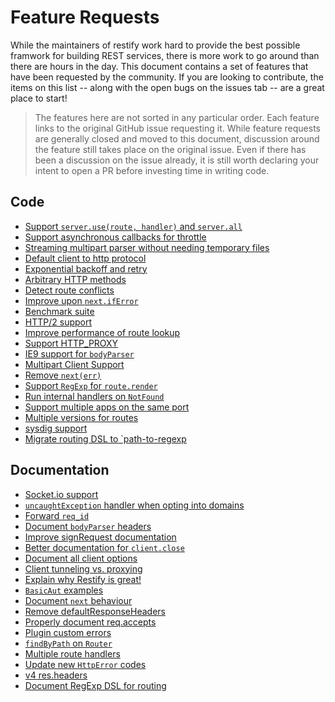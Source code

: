 Feature Requests
================

While the maintainers of restify work hard to provide the best possible
framwork for building REST services, there is more work to go around than there
are hours in the day. This document contains a set of features that have been
requested by the community. If you are looking to contribute, the items on
this list -- along with the open bugs on the issues tab -- are a great place to
start!

> The features here are not sorted in any particular order. Each feature links
> to the original GitHub issue requesting it. While feature requests are
> generally closed and moved to this document, discussion around the feature
> still takes place on the original issue. Even if there has been a discussion
> on the issue already, it is still worth declaring your intent to open a PR
> before investing time in writing code.

## Code

* [Support `server.use(route, handler)` and `server.all`][289]
* [Support asynchronous callbacks for throttle][381]
* [Streaming multipart parser without needing temporary files][474]
* [Default client to http protocol][790]
* [Exponential backoff and retry][633]
* [Arbitrary HTTP methods][576]
* [Detect route conflicts][909]
* [Improve upon `next.ifError`][875]
* [Benchmark suite][860]
* [HTTP/2 support][853]
* [Improve performance of route lookup][850]
* [Support HTTP_PROXY][813]
* [IE9 support for `bodyParser`][801]
* [Multipart Client Support][921]
* [Remove `next(err)`][1019]
* [Support `RegExp` for `route.render`][632]
* [Run internal handlers on `NotFound`][708]
* [Support multiple apps on the same port][1035]
* [Multiple versions for routes][1134]
* [sysdig support][1323]
* [Migrate routing DSL to `path-to-regexp][1292]

## Documentation

* [Socket.io support][717]
* [`uncaughtException` handler when opting into domains][829]
* [Forward `req_id`][1101]
* [Document `bodyParser` headers][989]
* [Improve signRequest documentation][737]
* [Better documentation for `client.close`][859]
* [Document all client options][1326]
* [Client tunneling vs. proxying][1327]
* [Explain why Restify is great!][927]
* [`BasicAut` examples][1099]
* [Document `next` behaviour][1068]
* [Remove defaultResponseHeaders][1040]
* [Properly document req.accepts][957]
* [Plugin custom errors][948]
* [`findByPath` on `Router`][1136]
* [Multiple route handlers][1183]
* [Update new `HttpError` codes][1206]
* [v4 res.headers][1286]
* [Document RegExp DSL for routing][1065]

[289]: https://github.com/restify/node-restify/issues/289
[381]: https://github.com/restify/node-restify/issues/381
[474]: https://github.com/restify/node-restify/issues/474
[575]: https://github.com/restify/node-restify/issues/575
[790]: https://github.com/restify/node-restify/issues/790
[633]: https://github.com/restify/node-restify/issues/663
[717]: https://github.com/restify/node-restify/issues/717#issuecomment-296531086
[576]: https://github.com/restify/node-restify/issues/576
[576]: https://github.com/restify/node-restify/issues/576
[909]: https://github.com/restify/node-restify/issues/909
[875]: https://github.com/restify/node-restify/issues/875
[860]: https://github.com/restify/node-restify/issues/860
[853]: https://github.com/restify/node-restify/issues/853
[850]: https://github.com/restify/node-restify/issues/850
[829]: https://github.com/restify/node-restify/issues/829
[813]: https://github.com/restify/node-restify/issues/813
[801]: https://github.com/restify/node-restify/issues/801
[921]: https://github.com/restify/node-restify/issues/921
[1101]: https://github.com/restify/node-restify/issues/1101
[1019]: https://github.com/restify/node-restify/issues/1019
[989]: https://github.com/restify/node-restify/issues/989
[632]: https://github.com/restify/node-restify/issues/632
[708]: https://github.com/restify/node-restify/issues/708
[737]: https://github.com/restify/node-restify/issues/737
[859]: https://github.com/restify/node-restify/issues/859
[1326]: https://github.com/restify/node-restify/issues/1326
[1327]: https://github.com/restify/node-restify/issues/1327
[927]: https://github.com/restify/node-restify/issues/927
[1099]: https://github.com/restify/node-restify/issues/1099
[1068]: https://github.com/restify/node-restify/issues/1068
[1040]: https://github.com/restify/node-restify/issues/1040
[1035]: https://github.com/restify/node-restify/issues/1035
[957]: https://github.com/restify/node-restify/issues/957
[948]: https://github.com/restify/node-restify/issues/948
[1134]: https://github.com/restify/node-restify/issues/1134
[1136]: https://github.com/restify/node-restify/issues/1136
[1183]: https://github.com/restify/node-restify/issues/1183
[1206]: https://github.com/restify/node-restify/issues/1206
[1286]: https://github.com/restify/node-restify/issues/1286
[1323]: https://github.com/restify/node-restify/issues/1323
[1292]: https://github.com/restify/node-restify/issues/1292
[1065]: https://github.com/restify/node-restify/pull/1065